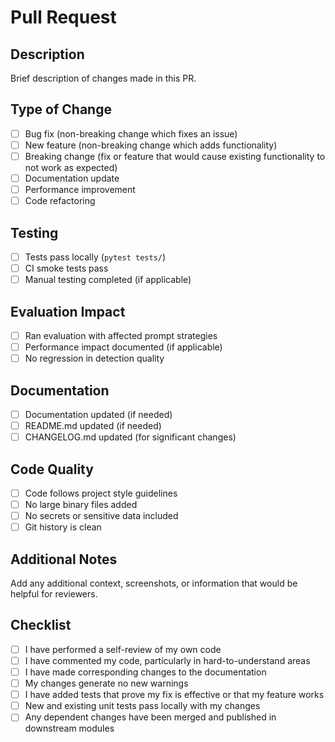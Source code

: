 # Pull Request

## Description
Brief description of changes made in this PR.

## Type of Change
- [ ] Bug fix (non-breaking change which fixes an issue)
- [ ] New feature (non-breaking change which adds functionality)
- [ ] Breaking change (fix or feature that would cause existing functionality to not work as expected)
- [ ] Documentation update
- [ ] Performance improvement
- [ ] Code refactoring

## Testing
- [ ] Tests pass locally (`pytest tests/`)
- [ ] CI smoke tests pass
- [ ] Manual testing completed (if applicable)

## Evaluation Impact
- [ ] Ran evaluation with affected prompt strategies
- [ ] Performance impact documented (if applicable)
- [ ] No regression in detection quality

## Documentation
- [ ] Documentation updated (if needed)
- [ ] README.md updated (if needed)
- [ ] CHANGELOG.md updated (for significant changes)

## Code Quality
- [ ] Code follows project style guidelines
- [ ] No large binary files added
- [ ] No secrets or sensitive data included
- [ ] Git history is clean

## Additional Notes
Add any additional context, screenshots, or information that would be helpful for reviewers.

## Checklist
- [ ] I have performed a self-review of my own code
- [ ] I have commented my code, particularly in hard-to-understand areas
- [ ] I have made corresponding changes to the documentation
- [ ] My changes generate no new warnings
- [ ] I have added tests that prove my fix is effective or that my feature works
- [ ] New and existing unit tests pass locally with my changes
- [ ] Any dependent changes have been merged and published in downstream modules